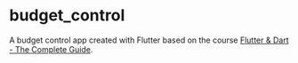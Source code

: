 # budget_control

A budget control app created with Flutter based on the course [Flutter & Dart - The Complete Guide](https://www.udemy.com/course/learn-flutter-dart-to-build-ios-android-apps).
